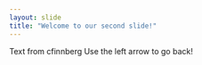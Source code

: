 ```yaml
---
layout: slide
title: "Welcome to our second slide!"
---
```

Text from cfinnberg
Use the left arrow to go back!

